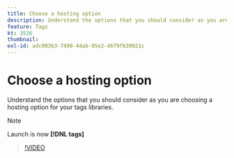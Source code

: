 ```yaml
---
title: Choose a hosting option
description: Understand the options that you should consider as you are choosing a hosting option for the tags libraries. 
feature: Tags
kt: 3526
thumbnail:
exl-id: adc00363-7490-44ab-95e2-46f9f630021c
---
```

# Choose a hosting option

Understand the options that you should consider as you are choosing a hosting option for your tags libraries. 

>[!NOTE]
>
> Launch is now **[!DNL tags]**

>[!VIDEO](https://video.tv.adobe.com/v/28728/?quality=12&learn=on)
